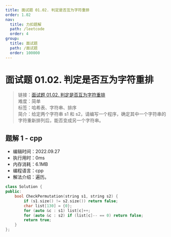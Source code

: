 ```yaml
---
title: 面试题 01.02. 判定是否互为字符重排
order: 1.02
nav:
  title: 力扣题解
  path: /leetcode
  order: 4
group:
  title: 面试题
  path: /面试题
  order: 100000
---
```


# 面试题 01.02. 判定是否互为字符重排
    
> 链接：[面试题 01.02. 判定是否互为字符重排](https://leetcode.cn/problems/check-permutation-lcci/)  
> 难度：简单  
> 标签：哈希表、字符串、排序  
> 简介：给定两个字符串 s1 和 s2，请编写一个程序，确定其中一个字符串的字符重新排列后，能否变成另一个字符串。
      
## 题解 1 - cpp
- 编辑时间：2022.09.27
- 执行用时：0ms
- 内存消耗：6.1MB
- 编程语言：cpp
- 解法介绍：遍历。
```cpp
class Solution {
public:
    bool CheckPermutation(string s1, string s2) {
        if (s1.size() != s2.size()) return false;
        char list[130] = {0};
        for (auto &c : s1) list[c]++;
        for (auto &c : s2) if (list[c]-- == 0) return false;
        return true;
    }
};
```

      